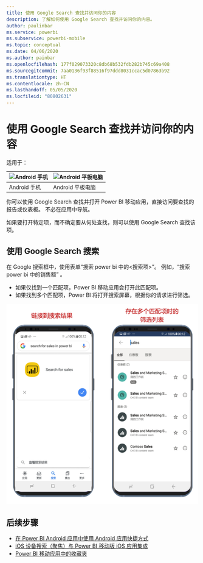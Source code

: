 ```yaml
---
title: 使用 Google Search 查找并访问你的内容
description: 了解如何使用 Google Search 查找并访问你的内容。
author: paulinbar
ms.service: powerbi
ms.subservice: powerbi-mobile
ms.topic: conceptual
ms.date: 04/06/2020
ms.author: painbar
ms.openlocfilehash: 177f029073320c8db68b532fdb282b745c69a408
ms.sourcegitcommit: 7aa0136f93f88516f97ddd8031ccac5d07863b92
ms.translationtype: HT
ms.contentlocale: zh-CN
ms.lasthandoff: 05/05/2020
ms.locfileid: "80802631"
---
```

# <a name="find-and-access-your-content-with-google-search"></a>使用 Google Search 查找并访问你的内容

适用于：

| ![Android 手机](./media/mobile-app-find-access-google-search/android-logo-40-px.png) | ![Android 平板电脑](./media/mobile-app-find-access-google-search/android-logo-40-px.png) |
|:--- |:--- |
| Android 手机 |Android 平板电脑 |

你可以使用 Google Search 查找并打开 Power BI 移动应用，直接访问要查找的报告或仪表板。 不必在应用中导航。

如果要打开特定项，而不确定要从何处查找，则可以使用 Google Search 查找该项。

## <a name="search-using-google-search"></a>使用 Google Search 搜索

在 Google 搜索框中，使用表单“搜索 power bi 中的&lt;搜索项&gt;”。 例如，“搜索 power bi 中的销售额”  。

* 如果仅找到一个匹配项，Power BI 移动应用会打开此匹配项。
* 如果找到多个匹配项，Power BI 将打开搜索屏幕，根据你的请求进行筛选。

![适用于 Android 的 Power BI 移动应用中的 Google Search 搜索结果](media/mobile-app-find-access-google-search/mobile-google-search.png)

## <a name="next-steps"></a>后续步骤
* [在 Power BI Android 应用中使用 Android 应用快捷方式](mobile-app-quick-access-shortcuts.md)
* [iOS 设备搜索（聚焦）与 Power BI 移动版 iOS 应用集成](mobile-apps-ios-search-integration.md)
* [Power BI 移动应用中的收藏夹](mobile-apps-favorites.md)
